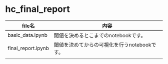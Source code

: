 # hc_final_report

| file名             | 内容                                         |
| ------------------ | -------------------------------------------- | 
| basic_data.ipynb   | 閾値を決めるとこまでのnotebookです。         |     | 
| final_report.ipynb | 閾値を決めてからの可視化を行うnotebookです。 |     | 
|                    |                                              |  
